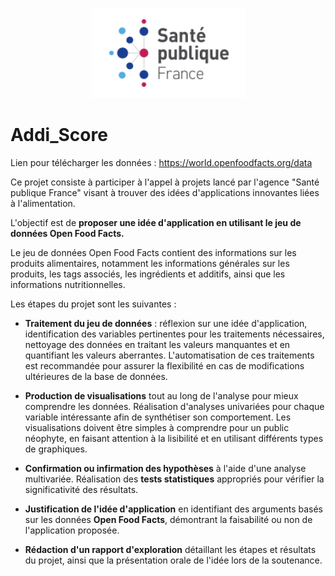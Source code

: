<p align="center">
  <img src="https://github.com/saraharouni/Addi_Score/blob/main/logo.png?raw=true" alt="Alt Text">
</p>


# Addi_Score

Lien pour télécharger les données :
https://world.openfoodfacts.org/data

Ce projet consiste à participer à l'appel à projets lancé par l'agence "Santé publique France" visant à trouver des idées d'applications innovantes liées à l'alimentation. 

L'objectif est de **proposer une idée d'application en utilisant le jeu de données Open Food Facts.**

Le jeu de données Open Food Facts contient des informations sur les produits alimentaires, notamment les informations générales sur les produits, les tags associés, les ingrédients et additifs, ainsi que les informations nutritionnelles.

Les étapes du projet sont les suivantes :

* **Traitement du jeu de données** : réflexion sur une idée d'application, identification des variables pertinentes pour les traitements nécessaires, nettoyage des données en traitant les valeurs manquantes et en quantifiant les valeurs aberrantes. L'automatisation de ces traitements est recommandée pour assurer la flexibilité en cas de modifications ultérieures de la base de données.

* **Production de visualisations** tout au long de l'analyse pour mieux comprendre les données. Réalisation d'analyses univariées pour chaque variable intéressante afin de synthétiser son comportement. Les visualisations doivent être simples à comprendre pour un public néophyte, en faisant attention à la lisibilité et en utilisant différents types de graphiques.

* **Confirmation ou infirmation des hypothèses** à l'aide d'une analyse multivariée. Réalisation des **tests statistiques** appropriés pour vérifier la significativité des résultats.

* **Justification de l'idée d'application** en identifiant des arguments basés sur les données **Open Food Facts**, démontrant la faisabilité ou non de l'application proposée.

* **Rédaction d'un rapport d'exploration** détaillant les étapes et résultats du projet, ainsi que la présentation orale de l'idée lors de la soutenance.
